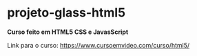 # projeto-glass-html5
 
 **Curso feito em HTML5 CSS e JavasScript**
 

Link para o curso: https://www.cursoemvideo.com/curso/html5/
